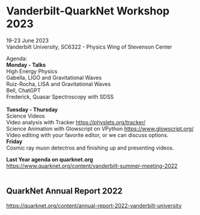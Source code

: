 # Vanderbilt-QuarkNet Workshop 2023
19-23 June 2023<br>
Vanderbilt University, SC6322 - Physics Wing of Stevenson Center<br>

Agenda:<br>
**Monday - Talks**<br>
High Energy Physics<br>
Gabella, LIGO and Gravitational Waves<br>
Ruiz-Rocha, LISA and Gravitational Waves<br>
Bell, ChatGPT<br>
Frederick, Quasar Spectroscopy with SDSS<br>
<br>
**Tuesday - Thursday**<br>
Science Videos<br>
Video analysis with Tracker  https://physlets.org/tracker/<br>
Science Animation with Glowscript on VPython   https://www.glowscript.org/<br>
Video editing with your favorite editor, or we can discuss options.
<br>
**Friday**<br>
Cosmic ray muon detectros and finishing up and presenting videos.<br>

**Last Year agenda on quarknet.org**
https://www.quarknet.org/content/vanderbilt-summer-meeting-2022 <br>
<br>


## QuarkNet Annual Report 2022
https://quarknet.org/content/annual-report-2022-vanderbilt-university


